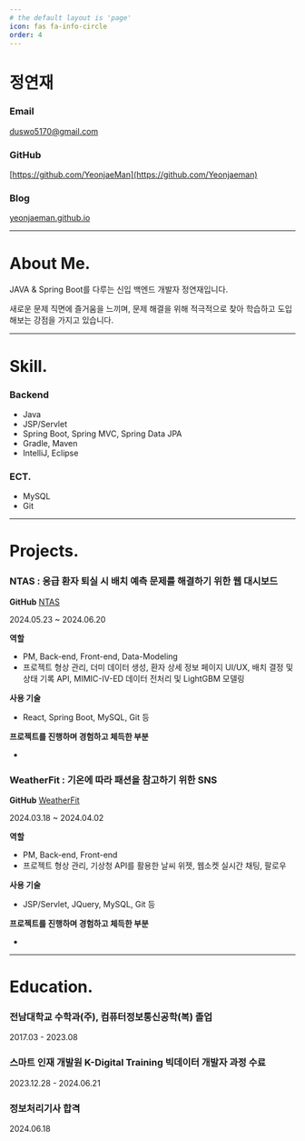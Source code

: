 ```yaml
---
# the default layout is 'page'
icon: fas fa-info-circle
order: 4
---
```


# 정연재

### Email

duswo5170@gmail.com

### GitHub

[https://github.com/YeonjaeMan](https://github.com/Yeonjaeman)

### Blog

[yeonjaeman.github.io](https://yeonjaeman.github.io/)

---

# About Me.

JAVA & Spring Boot를 다루는 신입 백엔드 개발자 정연재입니다.

새로운 문제 직면에 즐거움을 느끼며, 문제 해결을 위해 적극적으로 찾아 학습하고 도입해보는 강점을 가지고 있습니다.

---

# Skill.

### Backend

- Java
- JSP/Servlet
- Spring Boot, Spring MVC, Spring Data JPA
- Gradle, Maven
- IntelliJ, Eclipse

### ECT.

- MySQL
- Git

---

# Projects.

### NTAS : 응급 환자 퇴실 시 배치 예측 문제를 해결하기 위한 웹 대시보드

**GitHub** [NTAS](https://github.com/2024-SMHRD-KDT-BigData-23/NTAS)

2024.05.23 ~ 2024.06.20

**역할**

- PM, Back-end, Front-end, Data-Modeling
- 프로젝트 형상 관리, 더미 데이터 생성, 환자 상세 정보 페이지 UI/UX, 배치 결정 및 상태 기록 API, MIMIC-IV-ED 데이터 전처리 및 LightGBM 모델링

**사용 기술**

- React, Spring Boot, MySQL, Git 등

**프로젝트를 진행하며 경험하고 체득한 부분**

- 

### WeatherFit : 기온에 따라 패션을 참고하기 위한 SNS

**GitHub** [WeatherFit](https://github.com/2024-SMHRD-KDT-BigData-23/WeatherFit)

2024.03.18 ~ 2024.04.02

**역할**

- PM, Back-end, Front-end
- 프로젝트 형상 관리, 기상청 API를 활용한 날씨 위젯, 웹소켓 실시간 채팅, 팔로우

**사용 기술**

- JSP/Servlet, JQuery, MySQL, Git 등

**프로젝트를 진행하며 경험하고 체득한 부분**

- 

---

# Education.

### 전남대학교 수학과(주), 컴퓨터정보통신공학(복) 졸업

2017.03 - 2023.08

### 스마트 인재 개발원 K-Digital Training 빅데이터 개발자 과정 수료

2023.12.28 - 2024.06.21

### 정보처리기사 합격

2024.06.18